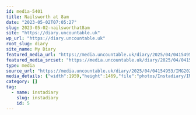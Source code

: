 ```yaml
---
id: media-5401
title: Nailsworth at 8am
date: "2023-05-02T07:05:27"
slug: 2023-05-02-nailsworthat8am
site: "https://diary.uncountable.uk"
wp_url: "https://diary.uncountable.uk"
root_slug: diary
site_name: My Diary
featured_media_url: "https://media.uncountable.uk/diary/2025/04/04154953/IMG20230502080527.webp"
featured_media_srcset: "https://media.uncountable.uk/diary/2025/04/04154953/IMG20230502080527-300x225.webp 300w, https://media.uncountable.uk/diary/2025/04/04154953/IMG20230502080527-1024x768.webp 1024w, https://media.uncountable.uk/diary/2025/04/04154953/IMG20230502080527-150x150.webp 150w, https://media.uncountable.uk/diary/2025/04/04154953/IMG20230502080527-640x480.webp 640w, https://media.uncountable.uk/diary/2025/04/04154953/IMG20230502080527.webp 1959w"
type: media
source_url: "https://media.uncountable.uk/diary/2025/04/04154953/IMG20230502080527.webp"
media_details: {"width":1959,"height":1469,"file":"photos/Instadiary/IMG20230502080527.webp","filesize":185348,"sizes":{"medium":{"file":"IMG20230502080527-300x225.webp","width":300,"height":225,"filesize":21882,"mime_type":"image/webp","source_url":"https://media.uncountable.uk/diary/2025/04/04154953/IMG20230502080527-300x225.webp"},"large":{"file":"IMG20230502080527-1024x768.webp","width":1024,"height":768,"filesize":179546,"mime_type":"image/webp","source_url":"https://media.uncountable.uk/diary/2025/04/04154953/IMG20230502080527-1024x768.webp"},"thumbnail":{"file":"IMG20230502080527-150x150.webp","width":150,"height":150,"filesize":7884,"mime_type":"image/webp","source_url":"https://media.uncountable.uk/diary/2025/04/04154953/IMG20230502080527-150x150.webp"},"mobwidth":{"file":"IMG20230502080527-640x480.webp","width":640,"height":480,"filesize":85274,"mime_type":"image/webp","source_url":"https://media.uncountable.uk/diary/2025/04/04154953/IMG20230502080527-640x480.webp"},"full":{"file":"IMG20230502080527.webp","width":1959,"height":1469,"mime_type":"image/webp","source_url":"https://media.uncountable.uk/diary/2025/04/04154953/IMG20230502080527.webp"}},"image_meta":{"aperture":"0","credit":"","camera":"","caption":"","created_timestamp":"0","copyright":"","focal_length":"0","iso":"0","shutter_speed":"0","title":"","orientation":"0","keywords":[]}}
category: []
tag:
  - name: instadiary
    slug: instadiary
    id: 5
---
```


